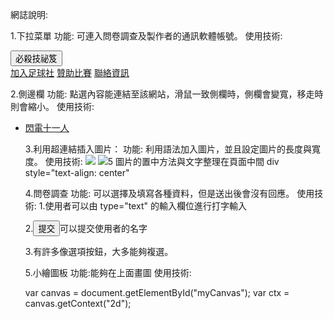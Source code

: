 網誌說明:

1.下拉菜單
功能:
可連入問卷調查及製作者的通訊軟體帳號。
使用技術:
<div class="dropdown">
 <button class="dropbtn" onclick="myFunction()">必殺技祕笈
   <i class="fa fa-caret-down"></i>
 </button>
 <div class="dropdown-content" id="myDropdown">
   <a href="https://ar60110.github.io/wd107b/survey.html">加入足球社</a>
   <a href="#">贊助比賽</a>
   <a href="https://line.me/ti/p/wLWr6CluxX">聯絡資訊</a>
 </div>

2.側邊欄
功能:
點選內容能連結至該網站，滑鼠一致側欄時，側欄會變寬，移走時則會縮小。
使用技術:
<body>
<div class="sidebar">
<ul>
<li><a href="#">閃電十一人</a></li>

3.利用超連結插入圖片：
功能:
利用語法加入圖片，並且設定圖片的長度與寬度。
使用技術:
	<a href="連結前往的網址"><img src="圖片網址" width="xxx" height="xxx"></a>
  <img src="圖片網址">5
圖片的置中方法與文字整理在頁面中間
div style="text-align: center"


4.問卷調查
功能:
可以選擇及填寫各種資料，但是送出後會沒有回應。
使用技術:
1.使用者可以由 type="text" 的輸入欄位進行打字輸入

2.<input type="submit" value="提交">可以提交使用者的名字

3.有許多像選項按鈕，大多能夠複選。



5.小繪圖板
功能:能夠在上面畫圖
使用技術:

var canvas = document.getElementById("myCanvas");
var ctx = canvas.getContext("2d");

